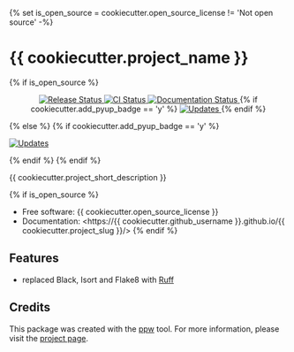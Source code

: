 {% set is_open_source = cookiecutter.open_source_license != 'Not open source' -%}
# {{ cookiecutter.project_name }}

{% if is_open_source %}
<p align="center">
<a href="https://pypi.python.org/pypi/{{ cookiecutter.project_slug }}">
    <img src="https://img.shields.io/pypi/v/{{ cookiecutter.project_slug }}.svg"
        alt = "Release Status">
</a>

<a href="https://github.com/{{ cookiecutter.github_username }}/{{ cookiecutter.project_slug }}/actions">
    <img src="https://github.com/{{ cookiecutter.github_username }}/{{ cookiecutter.project_slug }}/actions/workflows/main.yml/badge.svg?branch=release" alt="CI Status">
</a>

<a href="https://{{ cookiecutter.github_username }}.github.io/{{ cookiecutter.project_slug }}/">
    <img src="https://img.shields.io/website/https/{{ cookiecutter.github_username }}.github.io/{{ cookiecutter.project_slug }}/index.html.svg?label=docs&down_message=unavailable&up_message=available" alt="Documentation Status">
</a>
{% if cookiecutter.add_pyup_badge == 'y' %}
<a href="https://pyup.io/repos/github/{{ cookiecutter.github_username }}/{{ cookiecutter.project_slug }}/">
<img src="https://pyup.io/repos/github/{{ cookiecutter.github_username }}/{{ cookiecutter.project_slug }}/shield.svg" alt="Updates">
</a>
{% endif %}
</p>
{% else %}
{% if cookiecutter.add_pyup_badge == 'y' %}
<p>
<a href="https://pyup.io/repos/github/{{ cookiecutter.github_username }}/{{ cookiecutter.project_slug }}/">
<img src="https://pyup.io/repos/github/{{ cookiecutter.github_username }}/{{ cookiecutter.project_slug }}/shield.svg" alt="Updates">
</a>
</p>
{% endif %}
{% endif %}

{{ cookiecutter.project_short_description }}

{% if is_open_source %}
* Free software: {{ cookiecutter.open_source_license }}
* Documentation: <https://{{ cookiecutter.github_username }}.github.io/{{ cookiecutter.project_slug }}/>
{% endif %}

## Features

* replaced Black, Isort and Flake8 with [Ruff](https://docs.astral.sh/ruff/)

## Credits

This package was created with the [ppw](https://zillionare.github.io/python-project-wizard) tool. For more information, please visit the [project page](https://zillionare.github.io/python-project-wizard/).
